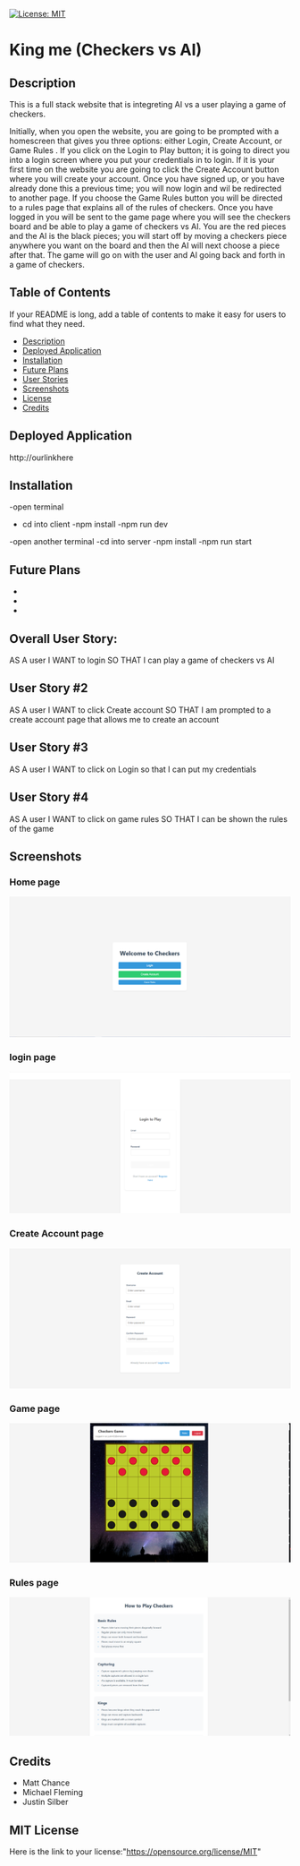 
  [![License: MIT](https://img.shields.io/badge/License-MIT-yellow.svg)](https://opensource.org/licenses/MIT)
  # King me (Checkers vs AI)

## Description

This is a full stack website that is integreting AI vs a user playing a game of checkers.

Initially, when you open the website, you are going to be prompted with a homescreen that gives you three options: either Login, Create Account, or Game Rules . If you click on the Login to Play button; it is going to direct you into a login screen where you put your credentials in to login. If it is your first time on the website you are going to click the Create Account button where you will create your account. Once you have signed up, or you have already done this a previous time; you will now login and wil be redirected to another page. If you choose the Game Rules button you will be directed to a rules page that explains all of the rules of checkers. Once you have logged in you will be sent to the  game page where you will see the checkers board and be able to play a game of checkers vs AI. You are the red pieces and the AI is the black pieces; you will start off by moving a checkers piece anywhere you want on the board and then the AI will next choose a piece after that. The game will go on with the user and AI going back and forth in a game of checkers.

## Table of Contents 

If your README is long, add a table of contents to make it easy for users to find what they need.

- [Description](#description)
- [Deployed Application](#deployed-application)
- [Installation](#installation)
- [Future Plans](#future-plans)
- [User Stories](#overall-user-story)
- [Screenshots](#screenshots)
- [License](#MIT)
- [Credits](#credits)

## Deployed Application
http://ourlinkhere

## Installation
-open terminal
- cd into client
-npm install
-npm run dev

-open another terminal
-cd into server
-npm install
-npm run start


## Future Plans
-
-
-

## Overall User Story:
AS A user
I WANT to login
SO THAT I can play a game of checkers vs AI

## User Story #2
AS A user
I WANT to click Create account
SO THAT I am prompted to a create account page that allows me to create an account

## User Story #3
AS A user
I WANT to click on Login so that I can put my credentials 

## User Story #4
AS A user 
I WANT to click on game rules
SO THAT I can be shown the rules of the game


## Screenshots
### Home page
![Home Page](./assets/checkers-home-page.PNG "Home Page")
### login page
![Login Page](./assets/checkers-login-page.PNG "Login Page")
### Create Account page
![Create Account Page](./assets/checkers-create-account-page.PNG "Create Account Page")
### Game page
![Game Page](./assets/game-page.PNG "Game Page")
### Rules page
![Rules Page](./assets/rules-page.PNG "Rules Page")

## Credits
- Matt Chance
- Michael Fleming
- Justin Silber

## MIT License
Here is the link to your license:"https://opensource.org/license/MIT"


